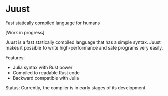 # Juust

Fast statically compiled language for humans

[Work in progress]


Juust is a fast statically compiled language that has a simple syntax. Juust makes it possible to write high-performance and safe programs very easily.

Features:
- Julia syntax with Rust power
- Compiled to readable Rust code
- Backward compatible with Julia


Status:
Currently, the compiler is in early stages of its development.

